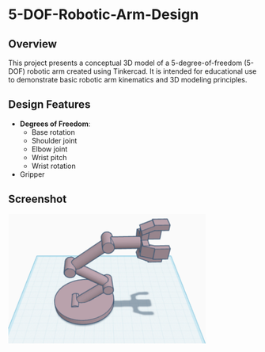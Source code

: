 # 5-DOF-Robotic-Arm-Design
## Overview
This project presents a conceptual 3D model of a 5-degree-of-freedom (5-DOF) robotic arm created using Tinkercad. It is intended for educational use to demonstrate basic robotic arm kinematics and 3D modeling principles.

## Design Features
- **Degrees of Freedom**:
  - Base rotation
  - Shoulder joint
  - Elbow joint
  - Wrist pitch
  - Wrist rotation
- Gripper

## Screenshot
<img src="Screenshot.png" width=400>
